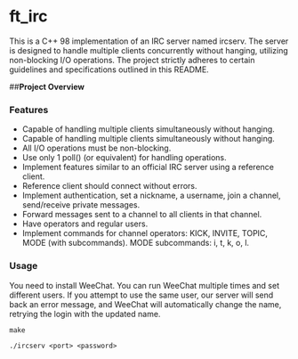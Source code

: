# **ft_irc**
This is a C++ 98 implementation of an IRC server named ircserv. The server is designed to handle multiple clients concurrently without hanging, utilizing non-blocking I/O operations. The project strictly adheres to certain guidelines and specifications outlined in this README.

##**Project Overview**

### **Features**
- Capable of handling multiple clients simultaneously without hanging.
- Capable of handling multiple clients simultaneously without hanging.
- All I/O operations must be non-blocking.
- Use only 1 poll() (or equivalent) for handling operations.
- Implement features similar to an official IRC server using a reference client.
- Reference client should connect without errors.
- Implement authentication, set a nickname, a username, join a channel, send/receive private messages.
- Forward messages sent to a channel to all clients in that channel.
- Have operators and regular users.
- Implement commands for channel operators: KICK, INVITE, TOPIC, MODE (with subcommands).
  MODE subcommands: i, t, k, o, l.

### **Usage**

You need to install WeeChat. You can run WeeChat multiple times and set different users. If you attempt to use the same user, our server will send back an error message, and WeeChat will automatically change the name, retrying the login with the updated name.

`make`

`./ircserv <port> <password>`
